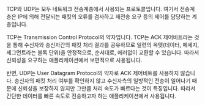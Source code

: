 TCP와 UDP는 모두 네트워크 전송계층에서 사용되는 프로토콜입니다. 
여기서 전송계층은 IP에 의해 전달되는 패킷의 오류를 검사하고 재전송 요구 등의 제어를 담당하는 계층입니다.

TCP는 Transmission Control Protocol의 약자입니다. TCP는 ACK 제어비트라는 것을 통해 수신자와 송신자간의 패킷 처리 결과를 공유하므로 일련의 옥텟(데이터, 메세지, 세그먼트라는 블록 단위)을 안정적으로, 순서대로, 에러없이 교환할 수 있습니다. 따라서 신뢰성을 요구하는 애플리케이션에서 보편적으로 사용됩니다.

반면, UDP는 User Datagram Protocol의 약자로 ACK 제어비트를 사용하지 않습니다. 송신자의 패킷 처리 여부를 확인하지 않고 수신자측의 일방적인 전송이 일어나기 때문에 신뢰성을 보장하지 않지만 그만큼 처리 속도가 빠르다는 것이 특징입니다. 따라서 간단한 데이터를 빠른 속도로 전송하고자 하는 애플리케이션에서 사용됩니다.

